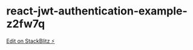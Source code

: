 # react-jwt-authentication-example-z2fw7q

[Edit on StackBlitz ⚡️](https://stackblitz.com/edit/react-jwt-authentication-example-z2fw7q)